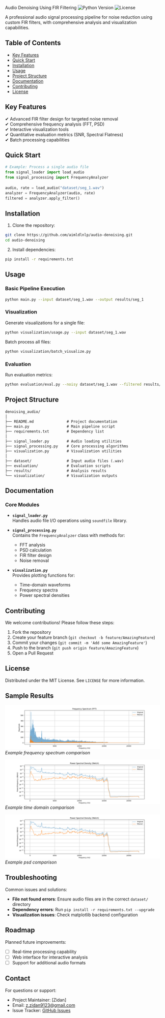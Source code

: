 Audio Denoising Using FIR Filtering ![Python Version](https://img.shields.io/badge/python-3.x-blue) ![License](https://img.shields.io/badge/license-MIT-green)

A professional audio signal processing pipeline for noise reduction using custom FIR filters, with comprehensive analysis and visualization capabilities.

## Table of Contents
- [Key Features](#key-features)
- [Quick Start](#quick-start)
- [Installation](#installation)
- [Usage](#usage)
- [Project Structure](#project-structure)
- [Documentation](#documentation)
- [Contributing](#contributing)
- [License](#license)

## Key Features
✔ Advanced FIR filter design for targeted noise removal  
✔ Comprehensive frequency analysis (FFT, PSD)  
✔ Interactive visualization tools  
✔ Quantitative evaluation metrics (SNR, Spectral Flatness)  
✔ Batch processing capabilities  

## Quick Start
```python
# Example: Process a single audio file
from signal_loader import load_audio
from signal_processing import FrequencyAnalyzer

audio, rate = load_audio("dataset/seg_1.wav")
analyzer = FrequencyAnalyzer(audio, rate)
filtered = analyzer.apply_filter()
```

## Installation
1. Clone the repository:
```bash
git clone https://github.com/aimldlnlp/audio-denoising.git
cd audio-denoising
```

2. Install dependencies:
```bash
pip install -r requirements.txt
```

## Usage
### Basic Pipeline Execution
```bash
python main.py --input dataset/seg_1.wav --output results/seg_1
```

### Visualization
Generate visualizations for a single file:
```bash
python visualization/usage.py --input dataset/seg_1.wav
```

Batch process all files:
```bash
python visualization/batch_visualize.py
```

### Evaluation
Run evaluation metrics:
```bash
python evaluation/eval.py --noisy dataset/seg_1.wav --filtered results/seg_1/filtered_audio.wav
```

## Project Structure
```
denoising_audio/
│
├── README.md               # Project documentation
├── main.py                 # Main pipeline script
├── requirements.txt        # Dependency list
│
├── signal_loader.py        # Audio loading utilities
├── signal_processing.py    # Core processing algorithms
├── visualization.py        # Visualization utilities
│
├── dataset/                # Input audio files (.wav)
├── evaluation/             # Evaluation scripts
├── results/                # Analysis results
└── visualization/          # Visualization outputs
```

## Documentation
### Core Modules
- **`signal_loader.py`**  
  Handles audio file I/O operations using `soundfile` library.

- **`signal_processing.py`**  
  Contains the `FrequencyAnalyzer` class with methods for:
  - FFT analysis
  - PSD calculation
  - FIR filter design
  - Noise removal

- **`visualization.py`**  
  Provides plotting functions for:
  - Time-domain waveforms
  - Frequency spectra
  - Power spectral densities

## Contributing
We welcome contributions! Please follow these steps:
1. Fork the repository
2. Create your feature branch (`git checkout -b feature/AmazingFeature`)
3. Commit your changes (`git commit -m 'Add some AmazingFeature'`)
4. Push to the branch (`git push origin feature/AmazingFeature`)
5. Open a Pull Request

## License
Distributed under the MIT License. See `LICENSE` for more information.

## Sample Results
![Frequency Spectrum](visualization\seg_1\frequency_spectrum.png)  
*Example frequency spectrum comparison*

![Time Domain](visualization\seg_1\power_spectral_density.png)  
*Example time domain comparison*

![Power Spectral Density](visualization\seg_1\power_spectral_density.png)  
*Example psd comparison*

## Troubleshooting
Common issues and solutions:
- **File not found errors**: Ensure audio files are in the correct `dataset/` directory
- **Dependency errors**: Run `pip install -r requirements.txt --upgrade`
- **Visualization issues**: Check matplotlib backend configuration

## Roadmap
Planned future improvements:
- [ ] Real-time processing capability
- [ ] Web interface for interactive analysis
- [ ] Support for additional audio formats

## Contact
For questions or support:
- Project Maintainer: [Zidan]
- Email: z.zidan9123@gmail.com
- Issue Tracker: [GitHub Issues](https://github.com/aimldlnlp/audio-denoising/issues)
